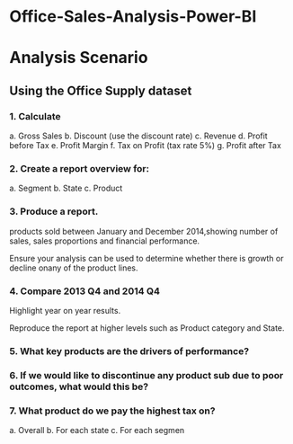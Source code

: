 # Office-Sales-Analysis-Power-BI

# Analysis Scenario

## Using the Office Supply dataset

### 1. Calculate
a. Gross Sales
b. Discount (use the discount rate)
c. Revenue
d. Profit before Tax
e. Profit Margin
f. Tax on Profit (tax rate 5%)
g. Profit after Tax 


### 2. Create a report overview for:

a. Segment
b. State
c. Product


### 3. Produce a report.

products sold between January and December 2014,showing number of sales, sales proportions and financial performance. 

Ensure your analysis can be used to determine whether there is growth or decline onany of the product lines.

### 4. Compare 2013 Q4 and 2014 Q4 

Highlight year on year results.

Reproduce the report at higher levels such as Product category and State.

### 5. What key products are the drivers of performance?

### 6. If we would like to discontinue any product sub due to poor outcomes, what would this be?


### 7. What product do we pay the highest tax on?

a. Overall
b. For each state
c. For each segmen
